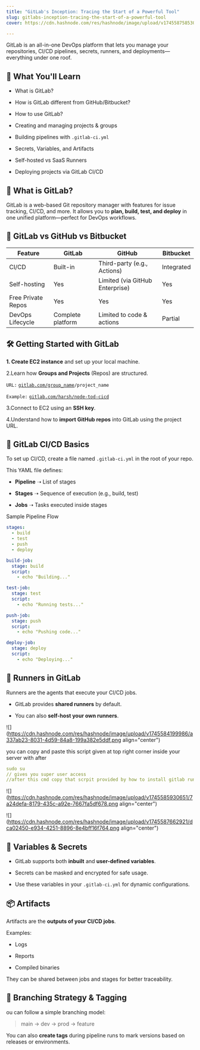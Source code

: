 ```yaml
---
title: "GitLab's Inception: Tracing the Start of a Powerful Tool"
slug: gitlabs-inception-tracing-the-start-of-a-powerful-tool
cover: https://cdn.hashnode.com/res/hashnode/image/upload/v1745587585309/d364d3a2-f4d8-47da-a5d8-d37df4790492.jpeg

---
```


GitLab is an all-in-one DevOps platform that lets you manage your repositories, CI/CD pipelines, secrets, runners, and deployments—everything under one roof.

## 📌 What You'll Learn

* What is GitLab?
    
* How is GitLab different from GitHub/Bitbucket?
    
* How to use GitLab?
    
* Creating and managing projects & groups
    
* Building pipelines with `.gitlab-ci.yml`
    
* Secrets, Variables, and Artifacts
    
* Self-hosted vs SaaS Runners
    
* Deploying projects via GitLab CI/CD
    

## 🔰 What is GitLab?

GitLab is a web-based Git repository manager with features for issue tracking, CI/CD, and more. It allows you to **plan, build, test, and deploy** in one unified platform—perfect for DevOps workflows.

## 🔄 GitLab vs GitHub vs Bitbucket

| Feature | GitLab | GitHub | Bitbucket |
| --- | --- | --- | --- |
| CI/CD | Built-in | Third-party (e.g., Actions) | Integrated |
| Self-hosting | Yes | Limited (via GitHub Enterprise) | Yes |
| Free Private Repos | Yes | Yes | Yes |
| DevOps Lifecycle | Complete platform | Limited to code & actions | Partial |

## 🛠️ Getting Started with GitLab

**1\. Create EC2 instance** and set up your local machine.

2.Learn how **Groups and Projects** (Repos) are structured.

`URL:` [`gitlab.com/group_name`](http://gitlab.com/harsh/node-tod-cicd)`/project_name`

`Example:` [`gitlab.com/harsh/node-tod-cicd`](http://gitlab.com/harsh/node-tod-cicd)

3.Connect to EC2 using an **SSH key**.

4.Understand how to **import GitHub repos** into GitLab using the project URL.

## 🔁 GitLab CI/CD Basics

To set up CI/CD, create a file named `.gitlab-ci.yml` in the root of your repo.

This YAML file defines:

* **Pipeline** ➝ List of stages
    
* **Stages** ➝ Sequence of execution (e.g., build, test)
    
* **Jobs** ➝ Tasks executed inside stages
    

Sample Pipeline Flow

```yaml
stages:
  - build
  - test
  - push
  - deploy

build-job:
  stage: build
  script:
    - echo "Building..."

test-job:
  stage: test
  script:
    - echo "Running tests..."

push-job:
  stage: push
  script:
    - echo "Pushing code..."

deploy-job:
  stage: deploy
  script:
    - echo "Deploying..."
```

## 🏃 Runners in GitLab

Runners are the agents that execute your CI/CD jobs.

* GitLab provides **shared runners** by default.
    
* You can also **self-host your own runners**.
    

![](https://cdn.hashnode.com/res/hashnode/image/upload/v1745584199986/a337ab23-8031-4d59-84a8-199a382e5ddf.png align="center")

you can copy and paste this script given at top right corner inside your server with after

```yaml
sudo su 
// gives you super user access
//after this cmd copy that scrpit provided by how to install gitlab runners? inside Rgister runners
```

![](https://cdn.hashnode.com/res/hashnode/image/upload/v1745585930651/7a24defa-8179-435c-a92e-7667fa5df678.png align="center")

![](https://cdn.hashnode.com/res/hashnode/image/upload/v1745587662921/dca02450-e934-4251-8896-8e4bff16f764.png align="center")

## 🔐 Variables & Secrets

* GitLab supports both **inbuilt** and **user-defined variables**.
    
* Secrets can be masked and encrypted for safe usage.
    
* Use these variables in your `.gitlab-ci.yml` for dynamic configurations.
    

## 📦 Artifacts

Artifacts are the **outputs of your CI/CD jobs**.

Examples:

* Logs
    
* Reports
    
* Compiled binaries
    

They can be shared between jobs and stages for better traceability.

## 🔖 Branching Strategy & Tagging

ou can follow a simple branching model:

> main → dev → prod → feature

You can also **create tags** during pipeline runs to mark versions based on releases or environments.